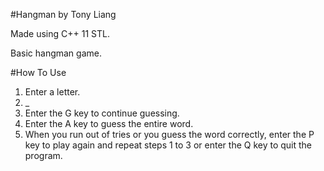 #Hangman by Tony Liang

Made using C++ 11 STL.

Basic hangman game.

#How To Use

1. Enter a letter.
2. _
  1. Enter the G key to continue guessing.
  2. Enter the A key to guess the entire word.
3. When you run out of tries or you guess the word correctly, enter the P key to play again and repeat steps 1 to 3 or enter the Q key to quit the program.

